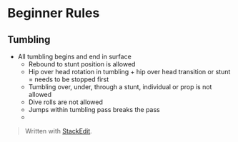 
# Beginner Rules

## Tumbling

- All tumbling begins and end in surface
	- Rebound to stunt position is allowed
	- Hip over head rotation in tumbling + hip over head transition or stunt = needs to be stopped first
	- Tumbling over, under, through a stunt, individual or prop is not allowed
	- Dive rolls are not allowed
	- Jumps within tumbling pass breaks the pass
	- 

> Written with [StackEdit](https://stackedit.io/).
<!--stackedit_data:
eyJoaXN0b3J5IjpbLTQ4MzI2XX0=
-->